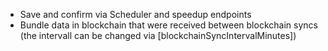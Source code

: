 - Save and confirm via Scheduler and speedup endpoints
- Bundle data in blockchain that were received between blockchain syncs (the intervall can be changed via [blockchainSyncIntervalMinutes])